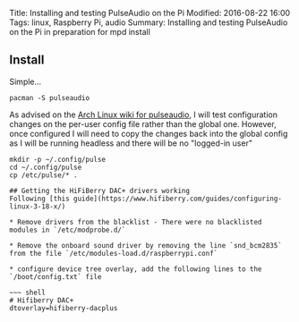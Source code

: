 Title: Installing and testing PulseAudio on the Pi
Modified: 2016-08-22 16:00
Tags: linux, Raspberry Pi, audio
Summary: Installing and testing PulseAudio on the Pi in preparation for mpd install

## Install

Simple...

~~~ shell
pacman -S pulseaudio
~~~

As advised on the [Arch Linux wiki for pulseaudio](https://wiki.archlinux.org/index.php/PulseAudio), I will test configuration changes on the per-user config file rather than the global one.  However, once configured I will need to copy the changes back into the global config as I will be running headless and there will be no "logged-in user"

~~~ shell
mkdir -p ~/.config/pulse
cd ~/.config/pulse
cp /etc/pulse/* .

## Getting the HiFiBerry DAC+ drivers working
Following [this guide](https://www.hifiberry.com/guides/configuring-linux-3-18-x/)

* Remove drivers from the blacklist - There were no blacklisted modules in `/etc/modprobe.d/`

* Remove the onboard sound driver by removing the line `snd_bcm2835` from the file `/etc/modules-load.d/raspberrypi.conf`

* configure device tree overlay, add the following lines to the `/boot/config.txt` file

~~~ shell
# Hifiberry DAC+
dtoverlay=hifiberry-dacplus

